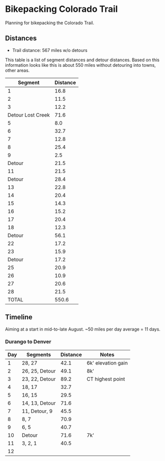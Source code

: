 # Bikepacking Colorado Trail

Planning for bikepacking the Colorado Trail.

## Distances

* Trail distance: 567 miles w/o detours

This table is a list of segment distances and detour distances. Based on this information looks like this is about 550 miles without detouring into towns, other areas.

| Segment | Distance |
|---------|----------------|
| 1       | 16.8 |
| 2 | 11.5 |
| 3 | 12.2 |
| Detour Lost Creek | 71.6 |
| 5 | 8.0 |
| 6 | 32.7 |
| 7 | 12.8 |
| 8 | 25.4 | 
| 9 | 2.5 | 
| Detour | 21.5 |
| 11 | 21.5 |
| Detour | 28.4 |
| 13 | 22.8 |
| 14 | 20.4 |
| 15 | 14.3 |
| 16 | 15.2 |
| 17 | 20.4 |
| 18 | 12.3 |
| Detour | 56.1 |
| 22 | 17.2 |
| 23 | 15.9 |
| Detour | 17.2 |
| 25 | 20.9 |
| 26 | 10.9 |
| 27 | 20.6 |
| 28 | 21.5 |
| TOTAL | 550.6 |

## Timeline

Aiming at a start in mid-to-late August. ~50 miles per day average = 11 days.

### Durango to Denver

| Day | Segments | Distance | Notes |
|-----|----------|----------|-------|
| 1   | 28, 27 | 42.1 | 6k' elevation gain |
| 2   | 26, 25, Detour | 49.1 | 8k' |
| 3   | 23, 22, Detour | 89.2 | CT highest point |
| 4   | 18, 17 | 32.7 | |
| 5   | 16, 15 | 29.5 | |
| 6   | 14, 13, Detour | 71.6 | |
| 7   | 11, Detour, 9 | 45.5 | |
| 8   | 8, 7 | 70.9 | |
| 9   | 6, 5 | 40.7 | |
| 10  | Detour | 71.6 | 7k' |
| 11  | 3, 2, 1 | 40.5 | |
| 12  | | | |
